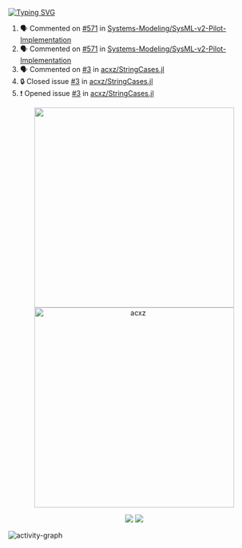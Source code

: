 [![Typing SVG](https://readme-typing-svg.herokuapp.com?size=16&color=AFFFA3&multiline=true&height=75&lines=contributing+to+robotics%2Fae%2Fml%2Fgpu;packaging+it+for+archlinux;ricer)](https://git.io/typing-svg)

<!--START_SECTION:activity-->
1. 🗣 Commented on [#571](https://github.com/Systems-Modeling/SysML-v2-Pilot-Implementation/issues/571#issuecomment-2204798122) in [Systems-Modeling/SysML-v2-Pilot-Implementation](https://github.com/Systems-Modeling/SysML-v2-Pilot-Implementation)
2. 🗣 Commented on [#571](https://github.com/Systems-Modeling/SysML-v2-Pilot-Implementation/issues/571#issuecomment-2195872820) in [Systems-Modeling/SysML-v2-Pilot-Implementation](https://github.com/Systems-Modeling/SysML-v2-Pilot-Implementation)
3. 🗣 Commented on [#3](https://github.com/acxz/StringCases.jl/issues/3#issuecomment-2170426947) in [acxz/StringCases.jl](https://github.com/acxz/StringCases.jl)
4. 🔒 Closed issue [#3](https://github.com/acxz/StringCases.jl/issues/3) in [acxz/StringCases.jl](https://github.com/acxz/StringCases.jl)
5. ❗ Opened issue [#3](https://github.com/acxz/StringCases.jl/issues/3) in [acxz/StringCases.jl](https://github.com/acxz/StringCases.jl)
<!--END_SECTION:activity-->

<p align="center">
  <img width="400em" src=https://github-readme-stats.vercel.app/api?username=acxz&include_all_commits=true&show_icons=true />
  <img width="400em" src="https://github-readme-streak-stats.herokuapp.com/?user=acxz&" alt="acxz" />
</p>

<p align="center">
  <img src=https://github-readme-stats.vercel.app/api/top-langs/?username=acxz&layout=compact />
  <img src=https://github-profile-trophy.vercel.app/?username=acxz&row=2&column=4 />
</p>

![activity-graph](https://github-readme-activity-graph.vercel.app/graph?username=acxz&bg_color=053c4a&color=ffffff&line=76c533&point=8f2fe1&area=true&hide_border=true&hide_title=true)
